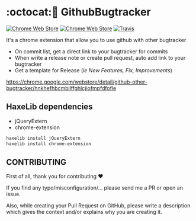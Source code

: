 # :octocat::bug: GithubBugtracker

[![Chrome Web Store](https://img.shields.io/chrome-web-store/v/hnkhefhbcmbllffghlcjiofmpfdfofle.svg?style=for-the-badge)](https://chrome.google.com/webstore/detail/github-other-bugtracker/hnkhefhbcmbllffghlcjiofmpfdfofle) [![Chrome Web Store](https://img.shields.io/chrome-web-store/d/hnkhefhbcmbllffghlcjiofmpfdfofle.svg?style=for-the-badge)](https://chrome.google.com/webstore/detail/github-other-bugtracker/hnkhefhbcmbllffghlcjiofmpfdfofle)
[![Travis](https://img.shields.io/travis/Jibbarth/Github-Other-bugtracker.svg?style=for-the-badge)](https://travis-ci.org/Jibbarth/Github-Other-bugtracker/)

It's a chrome extension that allow you to use github with other bugtracker

* On commit list, get a direct link to your bugtracker for commits
* When write a release note or create pull request, auto add link to your bugtracker
* Get a template for Release (_ie New Features, Fix, Improvements_)

https://chrome.google.com/webstore/detail/github-other-bugtracker/hnkhefhbcmbllffghlcjiofmpfdfofle

## HaxeLib dependencies

* jQueryExtern
* chrome-extension

```bash
haxelib install jQueryExtern
haxelib install chrome-extension
```

## CONTRIBUTING

First of all, thank you for contributing ♥

If you find any typo/misconfiguration/... please send me a PR or open an issue.

Also, while creating your Pull Request on GitHub, please write a description which gives the context and/or explains why you are creating it.
